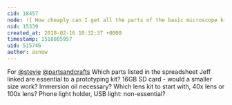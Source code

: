 ```yaml
---
cid: 18457
node: ![ How cheaply can I get all the parts of the basic microscope kit?](../notes/warren/12-08-2017/how-cheaply-can-i-get-all-the-parts-of-the-basic-microscope-kit)
nid: 15339
created_at: 2018-02-16 18:32:37 +0000
timestamp: 1518805957
uid: 515746
author: asnow
---
```


For [@stevie](/profile/stevie) [@partsandcrafts](/profile/partsandcrafts) Which parts listed in the spreadsheet Jeff linked are essential to a prototyping kit? 16GB SD card - would a smaller size work? Immersion oil necessary? Which lens kit to start with, 40x lens or 100x lens? Phone light holder, USB light: non-essential?